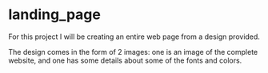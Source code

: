 # landing_page
For this project I will be creating an entire web page from a design provided.

The design comes in the form of 2 images: one is an image of the complete website, and one has some details about some of the fonts and colors.